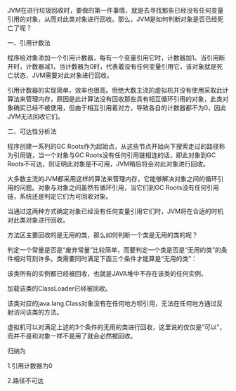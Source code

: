 JVM在进行垃圾回收时，要做的第一件事情，就是去寻找那些已经没有任何变量引用的对象，从而对此类对象进行回收。那么，JVM是如何判断对象是否已经死亡了呢？

一、引用计数法

程序给对象添加一个引用计数器，每有一个变量引用它时，计数器加1。当引用断开时，计数器减1，当计数器为0时，代表着没有任何变量引用它，该对象就是死亡状态，JVM需要对此对象进行回收。

引用计数器的实现简单，效率也很高。但绝大数主流的虚拟机并没有使用采取此计算法来管理内存，原因是此计算法没有回收那些具有相互循环引用的对象，此类对象确实已经不被使用，但由于相互引用着对方，导致各自的计数器都不为0，因此JVM无法回收它们。

二、可达性分析法

程序创建一系列的GC Roots作为起始点，从这些节点开始向下搜索走过的路径称为引用链，当一个对象与GC Roots没有任何引用链相连的话，即此对象到GC Roots不可达，则证明此对象是不可用，JVM稍后将会对此对象进行回收。

大多数主流的JVM都采用这样的算法来管理内存，它能够解决对象之间的循环引用的问题。对象与对象之间虽然有循环引用，当它们到GC Roots没有任何引用链，系统还是判定它们为可回收对象。

当通过这两种方式确定对象已经没有任何变量引用它们时，JVM将在合适的时机对此类对象进行回收。

方法区主要回收的是无用的类，那么如何判断一个类是无用的类的呢？

判定一个常量是否是“废弃常量”比较简单，而要判定一个类是否是“无用的类”的条件相对苛刻许多。类需要同时满足下面三个条件才能算是“无用的类”：

该类所有的实例都已经被回收，也就是JAVA堆中不存在该类的任何实例。

加载该类的ClassLoader已经被回收。

该类对应的java.lang.Class对象没有在任何地方呗引用，无法在任何地方通过反射访问该类的方法。

虚拟机可以对满足上述的3个条件的无用的类进行回收，这里说的仅仅是“可以”，而并不是和对象一样不是用了就会必然被回收。



归纳为

1.引用计数器为0

2.路径不可达





















